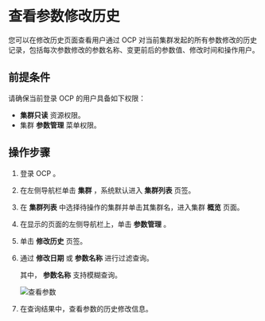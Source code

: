 # 查看参数修改历史

您可以在修改历史页面查看用户通过 OCP 对当前集群发起的所有参数修改的历史记录，包括每次参数修改的参数名称、变更前后的参数值、修改时间和操作用户。

## 前提条件

请确保当前登录 OCP 的用户具备如下权限：

* **集群只读** 资源权限。
* 集群 **参数管理** 菜单权限。

## 操作步骤

1. 登录 OCP 。

2. 在左侧导航栏单击 **集群** ，系统默认进入 **集群列表** 页签。

3. 在 **集群列表** 中选择待操作的集群并单击其集群名，进入集群 **概览** 页面。

4. 在显示的页面的左侧导航栏上，单击 **参数管理** 。

5. 单击 **修改历史** 页签。

6. 通过 **修改日期** 或 **参数名称** 进行过滤查询。

   其中， **参数名称** 支持模糊查询。

   ![查看参数](https://obbusiness-private.oss-cn-shanghai.aliyuncs.com/doc/img/ocp/401/%E4%BF%AE%E6%94%B9%E5%8E%86%E5%8F%B21.png)

7. 在查询结果中，查看参数的历史修改信息。

